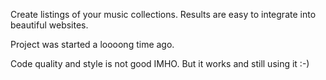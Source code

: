 Create listings of your music collections. Results are easy to integrate into beautiful websites.

Project was started a loooong time ago.

Code quality and style is not good IMHO. But it works and still using it :-)
